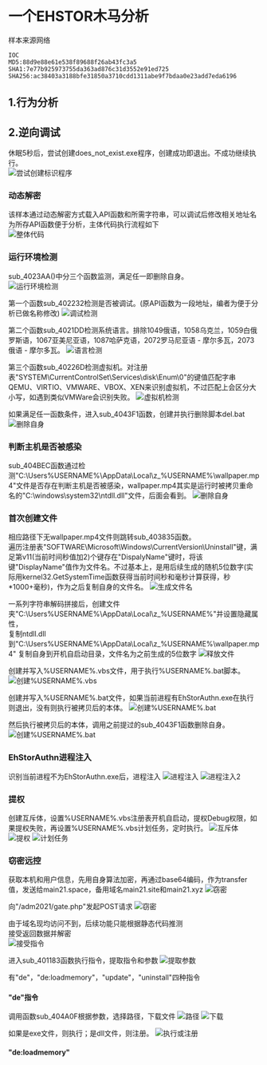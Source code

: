 # 一个EHSTOR木马分析

样本来源网络

    IOC
    MD5:88d9e88e61e538f89688f26ab43fc3a5
    SHA1:7e77b925973755da363ad876c31d3552e91ed725
    SHA256:ac38403a3188bfe31850a3710cdd1311abe9f7bdaa0e23add7eda6196

## 1.行为分析

## 2.逆向调试
休眠5秒后，尝试创建does_not_exist.exe程序，创建成功即退出。不成功继续执行。  
![尝试创建标识程序](/blog/恶意样本分析/一个EHSTOR木马分析报告/pic/1.png)
### 动态解密
该样本通过动态解密方式载入API函数和所需字符串，可以调试后修改相关地址名为所存API函数便于分析，主体代码执行流程如下  
![整体代码](/blog/恶意样本分析/一个EHSTOR木马分析报告/pic/2.png)

### 运行环境检测
sub_4023AA()中分三个函数监测，满足任一即删除自身。  
![运行环境检测](/blog/恶意样本分析/一个EHSTOR木马分析报告/pic/3.png)

第一个函数sub_402232检测是否被调试。(原API函数为一段地址，编者为便于分析已做名称修改)
![调试检测](/blog/恶意样本分析/一个EHSTOR木马分析报告/pic/4.png)

第二个函数sub_4021DD检测系统语言。排除1049俄语，1058乌克兰，1059白俄罗斯语，1067亚美尼亚语，1087哈萨克语，2072罗马尼亚语 - 摩尔多瓦，2073俄语 - 摩尔多瓦。
![语言检测](/blog/恶意样本分析/一个EHSTOR木马分析报告/pic/5.png)

第三个函数sub_40226D检测虚拟机。对注册表"SYSTEM\CurrentControlSet\Services\disk\Enum\0"的键值匹配字串QEMU、VIRTIO、VMWARE、VBOX、XEN来识别虚拟机，不过匹配上会区分大小写，如遇到类似VMWare会识别失败。
![虚拟机检测](/blog/恶意样本分析/一个EHSTOR木马分析报告/pic/6.png)

如果满足任一函数条件，进入sub_4043F1函数，创建并执行删除脚本del.bat
![删除自身](/blog/恶意样本分析/一个EHSTOR木马分析报告/pic/7.png)

### 判断主机是否被感染
sub_404BEC函数通过检测"C:\Users\%USERNAME%\AppData\Local\z_%USERNAME%\wallpaper.mp4"文件是否存在判断主机是否被感染，wallpaper.mp4其实是运行时被拷贝重命名的"C:\windows\system32\ntdll.dll"文件，后面会看到。
![删除自身](/blog/恶意样本分析/一个EHSTOR木马分析报告/pic/8.png)

### 首次创建文件
相应路径下无wallpaper.mp4文件则跳转sub_403835函数。  
遍历注册表"SOFTWARE\\Microsoft\\Windows\\CurrentVersion\\Uninstall"键，满足第v11(当前时间秒值加2)个键存在"DispalyName"键时，将该键"DisplayName"值作为文件名。不过基本上，是用后续生成的随机5位数字(实际用kernel32.GetSystemTime函数获得当前时间秒和毫秒计算获得，秒*1000+毫秒)，作为之后复制自身的文件名。
![生成文件名](/blog/恶意样本分析/一个EHSTOR木马分析报告/pic/9.png)

一系列字符串解码拼接后，创建文件夹"C:\Users\%USERNAME%\AppData\Local\z_%USERNAME%"并设置隐藏属性，  
复制ntdll.dll到"C:\Users\%USERNAME%\AppData\Local\z_%USERNAME%\wallpaper.mp4"
复制自身到开机自启动目录，文件名为之前生成的5位数字
![释放文件](/blog/恶意样本分析/一个EHSTOR木马分析报告/pic/10.png)

创建并写入%USERNAME%.vbs文件，用于执行%USERNAME%.bat脚本。
![创建%USERNAME%.vbs](/blog/恶意样本分析/一个EHSTOR木马分析报告/pic/11.png)

创建并写入%USERNAME%.bat文件，如果当前进程有EhStorAuthn.exe在执行则退出，没有则执行被拷贝后的本体。
![创建%USERNAME%.bat](/blog/恶意样本分析/一个EHSTOR木马分析报告/pic/12.png)

然后执行被拷贝后的本体，调用之前提过的sub_4043F1函数删除自身。
![创建%USERNAME%.bat](/blog/恶意样本分析/一个EHSTOR木马分析报告/pic/13.png)

### EhStorAuthn进程注入
识别当前进程不为EhStorAuthn.exe后，进程注入
![进程注入](/blog/恶意样本分析/一个EHSTOR木马分析报告/pic/14.png)
![进程注入2](/blog/恶意样本分析/一个EHSTOR木马分析报告/pic/15.png)

### 提权
创建互斥体，设置%USERNAME%.vbs注册表开机自启动，提权Debug权限，如果提权失败，再设置%USERNAME%.vbs计划任务，定时执行。
![互斥体](/blog/恶意样本分析/一个EHSTOR木马分析报告/pic/16.png)
![提权](/blog/恶意样本分析/一个EHSTOR木马分析报告/pic/17.png)
![计划任务](/blog/恶意样本分析/一个EHSTOR木马分析报告/pic/18.png)

### 窃密远控
获取本机和用户信息，先用自身算法加密，再通过base64编码，作为transfer值，发送给main21.space，备用域名main21.site和main21.xyz
![窃密](/blog/恶意样本分析/一个EHSTOR木马分析报告/pic/19.png)

向"/adm2021/gate.php"发起POST请求
![窃密](/blog/恶意样本分析/一个EHSTOR木马分析报告/pic/20.png)

由于域名现均访问不到，后续功能只能根据静态代码推测  
接受返回数据并解密  
![接受指令](/blog/恶意样本分析/一个EHSTOR木马分析报告/pic/21.png)

进入sub_401183函数执行指令，提取指令和参数
![提取参数](/blog/恶意样本分析/一个EHSTOR木马分析报告/pic/22.png)

有"de"，"de:loadmemory"，"update"，"uninstall"四种指令
#### "de"指令  
调用函数sub_404A0F根据参数，选择路径，下载文件
![路径](/blog/恶意样本分析/一个EHSTOR木马分析报告/pic/23.png)
![下载](/blog/恶意样本分析/一个EHSTOR木马分析报告/pic/24.png)

如果是exe文件，则执行；是dll文件，则注册。
![执行或注册](/blog/恶意样本分析/一个EHSTOR木马分析报告/pic/25.png)

#### "de:loadmemory"
